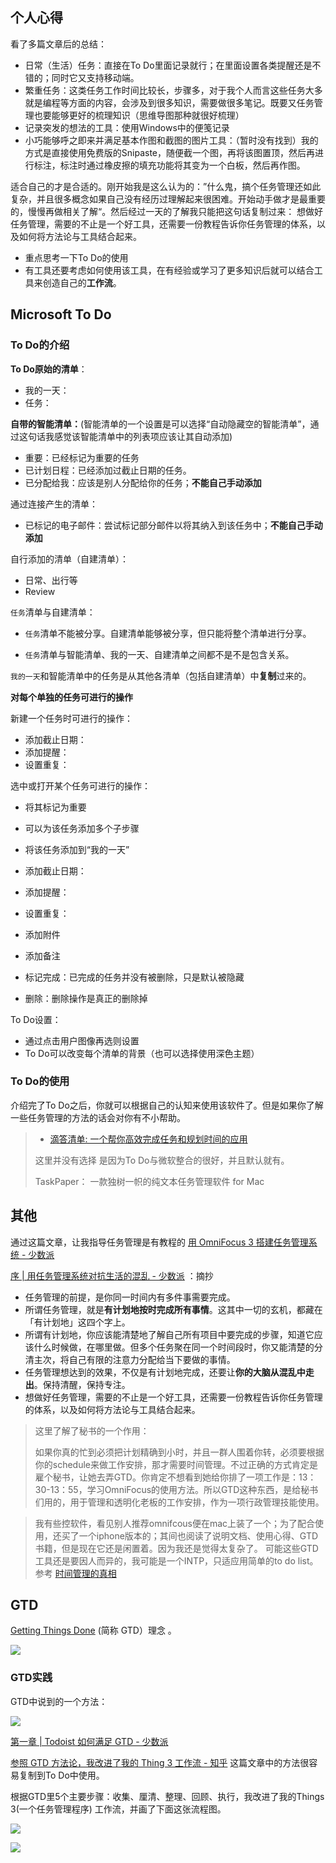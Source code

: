 ## 个人心得

看了多篇文章后的总结：



- 日常（生活）任务：直接在To Do里面记录就行；在里面设置各类提醒还是不错的；同时它又支持移动端。
- 繁重任务：这类任务工作时间比较长，步骤多，对于我个人而言这些任务大多就是编程等方面的内容，会涉及到很多知识，需要做很多笔记。既要又任务管理也要能够更好的梳理知识（思维导图那种就很好梳理）
- 记录突发的想法的工具：使用Windows中的便笺记录
- 小巧能够呼之即来并满足基本作图和截图的图片工具：（暂时没有找到）我的方式是直接使用免费版的Snipaste，随便截一个图，再将该图置顶，然后再进行标注，标注时通过橡皮擦的填充功能将其变为一个白板，然后再作图。



适合自己的才是合适的。刚开始我是这么认为的：”什么鬼，搞个任务管理还如此复杂，并且很多概念如果自己没有经历过理解起来很困难。开始动手做才是最重要的，慢慢再做相关了解“。然后经过一天的了解我只能把这句话复制过来： 想做好任务管理，需要的不止是一个好工具，还需要一份教程告诉你任务管理的体系，以及如何将方法论与工具结合起来。 



- 重点思考一下To Do的使用
- 有工具还要考虑如何使用该工具，在有经验或学习了更多知识后就可以结合工具来创造自己的**工作流**。



## Microsoft To Do



### To Do的介绍



**To Do原始的清单**：

- 我的一天：
- 任务：

**自带的智能清单：**(智能清单的一个设置是可以选择“自动隐藏空的智能清单”，通过这句话我感觉该智能清单中的列表项应该让其自动添加)

- 重要：已经标记为重要的任务
- 已计划日程：已经添加过截止日期的任务。
- 已分配给我：应该是别人分配给你的任务；**不能自己手动添加**

通过连接产生的清单：

- 已标记的电子邮件：尝试标记部分邮件以将其纳入到该任务中；**不能自己手动添加**



自行添加的清单（自建清单）：

- 日常、出行等
- Review



`任务`清单与自建清单：

- `任务`清单不能被分享。自建清单能够被分享，但只能将整个清单进行分享。

- `任务`清单与智能清单、我的一天、自建清单之间都不是不是包含关系。

`我的一天`和智能清单中的任务是从其他各清单（包括自建清单）中**复制**过来的。



**对每个单独的任务可进行的操作**

新建一个任务时可进行的操作：

- 添加截止日期：
- 添加提醒：
- 设置重复：

选中或打开某个任务可进行的操作：

- 将其标记为重要

- 可以为该任务添加多个子步骤
- 将该任务添加到“我的一天”
- 添加截止日期：
- 添加提醒：
- 设置重复：
- 添加附件
- 添加备注
- 标记完成：已完成的任务并没有被删除，只是默认被隐藏
- 删除：删除操作是真正的删除掉



To Do设置：

- 通过点击用户图像再选则设置
- To Do可以改变每个清单的背景（也可以选择使用深色主题）



### To Do的使用

介绍完了To Do之后，你就可以根据自己的认知来使用该软件了。但是如果你了解一些任务管理的方法的话会对你有不小帮助。





> - [滴答清单: 一个帮你高效完成任务和规划时间的应用](https://dida365.com/) 
>
> 这里并没有选择 是因为To Do与微软整合的很好，并且默认就有。
>
> TaskPaper： 一款独树一帜的纯文本任务管理软件  for Mac





## 其他



通过这篇文章，让我指导任务管理是有教程的 [用 OmniFocus 3 搭建任务管理系统 - 少数派](https://sspai.com/series/69)



[序 | 用任务管理系统对抗生活的混乱 - 少数派](https://sspai.com/post/50247) ：摘抄

- 任务管理的前提，是你同一时间内有多件事需要完成。 
-  所谓任务管理，就是**有计划地按时完成所有事情**。这其中一切的玄机，都藏在「有计划地」这四个字上。 
-  所谓有计划地，你应该能清楚地了解自己所有项目中要完成的步骤，知道它应该什么时候做，在哪里做。但多个任务聚在同一个时间段时，你又能清楚的分清主次，将自己有限的注意力分配给当下要做的事情。 
-  任务管理想达到的效果，不仅是有计划地完成，还要让**你的大脑从混乱中走出**。保持清醒，保持专注。 
- 想做好任务管理，需要的不止是一个好工具，还需要一份教程告诉你任务管理的体系，以及如何将方法论与工具结合起来。 









> 这里了解了秘书的一个作用：
>
> 如果你真的忙到必须把计划精确到小时，并且一群人围着你转，必须要根据你的schedule来做工作安排，那才需要时间管理。不过正确的方式肯定是雇个秘书，让她去弄GTD。你肯定不想看到她给你排了一项工作是：13：30-13：55，学习OmniFocus的使用方法。所以GTD这种东西，是给秘书们用的，用于管理和透明化老板的工作安排，作为一项行政管理技能使用。



> 我有些控软件，看见别人推荐omnifcous便在mac上装了一个；为了配合使用，还买了一个iphone版本的；其间也阅读了说明文档、使用心得、GTD书籍，但是现在它还是闲置着。因为我还是觉得太复杂了。
> 可能这些GTD工具还是要因人而异的，我可能是一个INTP，只适应用简单的to do list。
> 参考 [时间管理的真相](https://link.zhihu.com/?target=http%3A//www.douban.com/note/274227047/)







## GTD



  [Getting Things Done](https://gettingthingsdone.com/) (简称 GTD）理念 。





![](https://pic1.zhimg.com/80/ceee643eae37cead1d80a28b45935bd5_hd.jpg)









### GTD实践

GTD中说到的一个方法：

![](https://cdn.sspai.com/2017/07/12/b04fbd31639fb7f466176474a54a7299.jpg?imageView2/2/w/1120/q/90/interlace/1/ignore-error/1)

[第一章 | Todoist 如何满足 GTD - 少数派](https://sspai.com/post/39996)

[参照 GTD 方法论，我改进了我的 Thing 3 工作流 - 知乎](https://zhuanlan.zhihu.com/p/28619802) 这篇文章中的方法很容易复制到To Do中使用。

根据GTD里5个主要步骤：收集、厘清、整理、回顾、执行，我改进了我的Things 3(一个任务管理程序) 工作流，并画了下面这张流程图。 

![](https://pic4.zhimg.com/80/v2-5781fd5a61bbbca4b13930bd7104c0b7_hd.png)





![](https://pic3.zhimg.com/80/46784b7ab5a1d90553798aca1e52cab7_hd.jpg)









